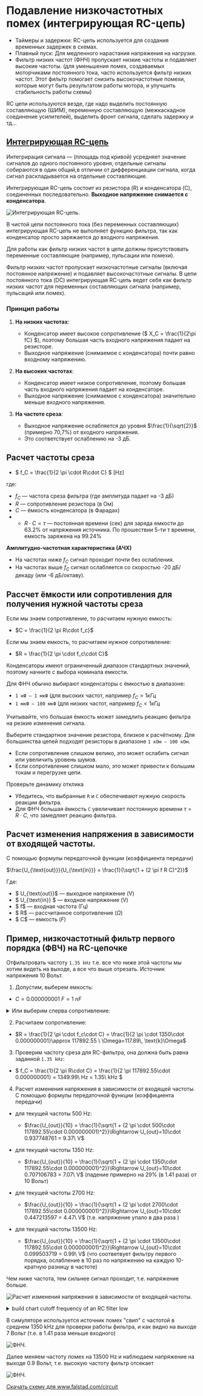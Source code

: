 # Подавление низкочастотных помех  (интегрирующая RC-цепь)

- Таймеры и задержки: RC-цепь используется для создания временных задержек в схемах.
- Плавный пуск: Для медленного нарастания напряжения на нагрузке.
- Фильтр низких частот (ФНЧ) пропускает низкие частоты и подавляет высокие частоты. (для уменьшения помех, создаваемых моторчиками постоянного тока, часто используется фильтр низких частот. Этот фильтр помогает снизить высокочастотные помехи, которые могут быть результатом работы мотора, и улучшить стабильность работы схемы)

RC цепи используются везде, где надо выделить постоянную составляющую (ШИМ), переменную составляющую (межкаскадное соединение усилителей), выделить фронт сигнала, сделать задержку и тд…

## [Интегрирующая RC-цепь](https://www.ruselectronic.com/rc-tsep/)
Интегрирация сигнала — (площадь под кривой) усредняет значение сигналов до одного постоянного уровня, отдельные сигналы собираются в один общий,в отличии от дифференциации сигнала, когда сигнал раскладывается на отдельные составляющие.

 
Интегрирующая RC-цепь состоит из резистора (R) и конденсатора (C), соединенных последовательно. **Выходное напряжение снимается с конденсатора**.

![Интегрирующая RC-цепь.](../img/153.png "Интегрирующая RC-цепь.")

В чистой цепи постоянного тока (без переменных составляющих) интегрирующая RC-цепь не выполняет функцию фильтра, так как конденсатор просто заряжается до входного напряжения.

Для работы как фильтр низких частот в цепи должны присутствовать переменные составляющие (например, пульсации или помехи).

Фильтр низких частот пропускает низкочастотные сигналы (включая постоянное напряжение) и подавляет высокочастотные сигналы.
В цепи постоянного тока (DC) интегрирующая RC-цепь ведет себя как фильтр низких частот для переменных составляющих сигнала (например, пульсаций или помех).
 

### Принцип работы
1. **На низких частотах**:
   - Конденсатор имеет высокое сопротивление ($ X_C = \frac{1}{2\pi fC} $), поэтому большая часть входного напряжения падает на резисторе.
   - Выходное напряжение (снимаемое с конденсатора) почти равно входному напряжению.

2. **На высоких частотах**:
   - Конденсатор имеет низкое сопротивление, поэтому большая часть входного напряжения падает на конденсаторе.
   - Выходное напряжение (снимаемое с конденсатора) значительно меньше входного напряжения.

3. **На частоте среза**:
   - Выходное напряжение ослабляется до уровня $\frac{1}{\sqrt{2}}$ (примерно 70,7%) от входного напряжения.
   - Это соответствует ослаблению на -3 дБ.

## Расчет частоты среза
- $ f_C = \frac{1}{2 \pi \cdot R\cdot C} $ [Hz]

где:
   - $f_C$ — частота среза фильтра (где амплитуда падает на -3 дБ)
   - $R$ — сопротивление резистора (в Ом)
   - $C$ — ёмкость конденсатора (в Фарадах)
   - - $R\cdot C=\tau$ — постоянная времени (сек) для заряда емкости до 63.2% от напряжения источника. По прошествии 5-ти $\tau$ времени, емкость заряжена на 99.24%  

**Амплитудно-частотная характеристика (АЧХ)**
- На частотах ниже $f_C$ сигнал проходит почти без ослабления.
- На частотах выше $f_C$ сигнал ослабляется со скоростью -20 дБ/декаду (или -6 дБ/октаву).

## Рассчет ёмкости или сопротивления для получения нужной частоты среза

Если мы знаем сопротивление, то расчитаем нужную емкость: 
- $C = \frac{1}{2 \pi R\cdot f_c}$

Если мы знаем емкость, то расчитаем нужное сопротивление: 
- $R = \frac{1}{2 \pi \cdot f_c\cdot C}$

Конденсаторы имеют ограниченный диапазон стандартных значений, поэтому начните с выбора номинала емкости.
 
Для ФНЧ обычно выбирают конденсаторы с ёмкостью в диапазоне:
- `1 нФ – 1 мкФ` (для высоких частот, например $f_C > 1кГц$
- `1 мкФ – 100 мкФ` (для низких частот, например $f_C < 1кГц$

Учитывайте, что большая ёмкость может замедлить реакцию фильтра на резкие изменения сигнала.

Выберите стандартное значение резистора, близкое к расчётному. Для большинства цепей подходят резисторы в диапазоне `1 кОм – 100 кОм`.
- Если сопротивление слишком велико, это может ослабить сигнал или увеличить уровень шумов.
- Если сопротивление слишком мало, это может привести к большим токам и перегрузке цепи.

Проверьте динамику отклика
- Убедитесь, что выбранные `R` и `C` обеспечивают нужную скорость реакции фильтра.
- Для ФНЧ большая ёмкость `C` увеличивает постоянную времени $τ=R\cdot C$, что замедляет реакцию фильтра.


## Расчет изменения напряжения в зависимости от входящей частоты.

С помощью формулы передаточной функции (коэффициента передачи)

$\frac{U_{\text{out}}}{U_{\text{in}}} = \frac{1}{\sqrt{1 + (2 \pi f R C)^2}}$
 
Где:  
- $ U_{\text{out}}$ — выходное напряжение (V)  
- $ U_{\text{in}} $ — входное напряжение (V) 
- $ f$ — входная частота $(\text{Гц})$ 
- $ R$ — рассчитанное сопротивление $(\Omega)$  
- $ C$ — емкость $(F)$ 


## Пример, низкочастотный фильтр первого порядка (ФВЧ) на RC-цепочке
Отфильтровать частоту `1.35 kHz` т.е. все что ниже этой частоты мы хотим видеть на выходе, а все что выше отрезать. Источник напряжения 10 Вольт.

1. Допустим, выберем емкость:
- $C = 0.000000001\ F=1\ nF$

<details>

<summary>Или выберим сперва сопротивление:</summary>
    такое же, для сравнения результатов расчёта $R=117892.55\ \Omega$
    
тогда расчитаем емкость:
- $C = \frac{1}{2 \pi \cdot f_c\cdot R}=\frac{1}{2 \pi \cdot 1350 \cdot 117892.55} \approx 0.000000001\ F = 1 \, \text{nF}$

</details>

2. Расчитаем сопротивление:
- $R = \frac{1}{2 \pi \cdot f_c\cdot C} =  \frac{1}{2 \pi \cdot 1350\cdot 0.000000001}\approx 117892.55 \ \Omega=117.89\, \text{k}\Omega$ 

3. Проверим частоту среза для RC-фильтра, она должна быть равна заданной `1.35 kHz`:
- $ f_C = \frac{1}{2 \pi R\cdot C} =  \frac{1}{2 \pi 117892.55\cdot 0.000000001} = 1349.99\ Hz = 1.35\ kHz $ 

4. Расчет изменения напряжения в зависимости от входящей частоты. С помощью формулы передаточной функции (коэффициента передачи)

- для текущей частоты 500 Hz:
    - $\frac{U_{out}}{10} = \frac{1}{\sqrt{1 + (2 \pi \cdot 500\cdot 117892.55\cdot 0.000000001)^2}}\Rightarrow U_{out}=10\cdot 0.937748761 = 9.37\ V$   

- для текущей частоты 1350 Hz:
    - $\frac{U_{out}}{10} = \frac{1}{\sqrt{1 + (2 \pi \cdot 1350\cdot 117892.55\cdot 0.000000001)^2}}\Rightarrow U_{out}=10\cdot 0.707106783 = 7.07\ V$  (падение примерно на 29% (в 1.41 раза) от 10 Вольт)

- для текущей частоты 2700 Hz:
    - $\frac{U_{out}}{10} = \frac{1}{\sqrt{1 + (2 \pi \cdot 2700\cdot 117892.55\cdot 0.000000001)^2}}\Rightarrow U_{out}=10\cdot 0.447213597 = 4.47\ V$  (т.е. напряжение упало в два раза ) 

- для текущей частоты 13500 Hz:
    - $\frac{U_{out}}{10} = \frac{1}{\sqrt{1 + (2 \pi \cdot 13500\cdot 117892.55\cdot 0.000000001)^2}}\Rightarrow U_{out}=10\cdot 0.099503719 = 0.99\ V$  (что соответвует фильтру первого порядка, ослабление в 10 раз по напряжению на каждую 10-кратную разницу в частоте)

Чем ниже частота, тем сильнее сигнал проходит, т.е. напряжение больше.  

![Расчет изменения напряжения в зависимости от входящей частоты.](../img/157.png "Расчет изменения напряжения в зависимости от входящей частоты.")


<details>

<summary>build chart cutoff frequency of an RC filter low</summary>

```python
import numpy as np
import matplotlib.pyplot as plt

# Параметры схемы
f_c = 1350        # Частота среза в Гц
Vin = 10          # Входное напряжение, В
R = 117892.55     # Сопротивление, Ом
C = 1e-9          # Емкость, Ф

# Генерация частот
frequencies = np.linspace(500, 10000, 500)

# Расчет выходного напряжения
Vout = Vin / np.sqrt(1 + (2 * np.pi * frequencies * R * C)**2)

# Построение графика
plt.figure(figsize=(10, 6))
plt.plot(frequencies / 1000, Vout, color='b', label='Выходное напряжение', linewidth=2)
plt.axvline(x=f_c / 1000, color='red', linestyle='--', label='Частота среза (1.35 кГц)')
plt.xlabel('Частота (Гц)')
plt.ylabel('Выходное напряжение (В)')
plt.title('График зависимости выходного напряжения от частоты')
plt.grid()
plt.legend()
plt.show()
```

</details>

В симуляторе используется источник помех "свип" с частотой в среднем 1350 kHz для проверки работы фильтра, и как видно на выходе 7 Вольт (т.е. в 1.41 раза меньше входного)

![ФНЧ.](../img/158.png "ФНЧ.")

Далее меняем частоту помех на 13500 Hz и наблюдаем напряжение на выходе 0.9 Вольт, т.е. высокую частоту фильтр отсекает

![ФНЧ.](../img/159.png "ФНЧ.")

<a href="/theories_of_electrical_circuits/falstad/circuitjs-88.txt" download="circuitjs-88.txt">Скачать схему для www.falstad.com/circuit</a>